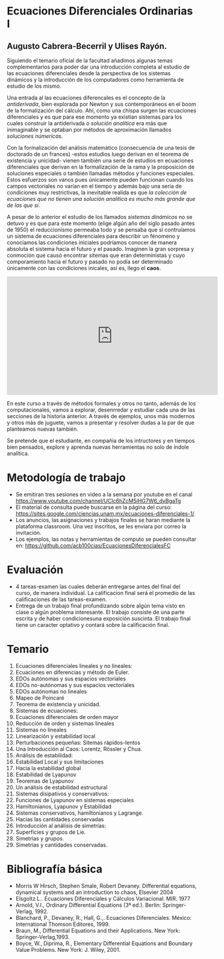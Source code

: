 # Ecuaciones Diferenciales Ordinarias I
## Augusto Cabrera-Becerril y Ulises Rayón.

Siguiendo el temario oficial de la facultad añadimos algunas temas complementarios para poder dar una introducción completa al estudio de las ecuaciones diferenciales desde la perspectiva de los sistemas dinámicos y la introducción de los computadores como herramienta de estudio de los mismo.

Una entrada al las ecuaciones diferencales es el concepto de la _antiderivada_, bien explorada por Newton y sus contemporáneos en el boom de la formalización del cálculo. Ahí, como una chispa surgen las ecuaciones diferenciales y es que para ese momento ya existían sistemas para los cuales construir la antiderivada o _solución analítica_ era más que inimaginable y se optaban por métodos de aproximación llamados _soluciones númericas_.

Con la formalización del análisis matemático (consecuencia de una tesis de doctorado de un frances) -estos estudios luego derivan en el teorema de existencia y unicidad- vienen también una serie de estudios en ecuaciones diferenciales que derivan en la formalización de la rama y la proposición de soluciones especiales o también llamadas métodos y funciones especiales. Estos esfuerzos son vanos pues únicamente pueden funcionan cuando los campos vectoriales no varían en el tiempo y además bajo una seria de condiciones muy restrictivas, la inevitable realida es que _la colección de ecuaciones que no tienen una solución analítica es mucho más grande que de las que sí_.

A pesar de lo anterior el estudio de los llamados _sistemas dinámicos_ no se detuvo y es que para este momento (elige algún año del siglo pasado antes de 1950) el reduccionismo permeaba todo y se pensaba que si contruíamos un sistema de ecuaciones diferenciales para describir un fénomeno y conociamos las condiciones iniciales podríamos conocer de manera absoluta el sistema hacia el futuro y el pasado. Imaginen la gran sorpresa y conmoción que causó encontrar sitemas que eran deterministas y cuyo comporamiento hacia el futuro y pasado no podía ser determinado únicamente con las condiciones inicales, así es, llego el **caos**.

<iframe width="560" height="315" src="https://www.youtube.com/embed/Rz2yEMeKZuE" frameborder="0" allow="accelerometer; autoplay; encrypted-media; gyroscope; picture-in-picture" allowfullscreen></iframe>


En este curso a través de métodos formales y otros no tanto, además de los computacionales, vamos a explorar, desenrredar y estudiar cada una de las secciones de la historia anterior. A través de ejemplos, unos más modernos y otros más de juguete, vamos a presentar y resolver dudas a la par de que planteamos nuevas también.

Se pretende que el estudiante, en compañía de los intructores y en tiempos bien pensados, explore y aprenda nuevas herramientas no solo de índole analítica.

# Metodología de trabajo
* Se emitiran tres sesiones en video a la semana por youtube en el canal https://www.youtube.com/channel/UClc6hZcM5iHG7W6_dvBgaTg
* El material de consulta puede buscarse en la página del curso: https://sites.google.com/ciencias.unam.mx/ecuaciones-diferenciales-1/
* Los anuncios, las asignaciones y trabajos finales se haran mediante la plataforma classroom. Una vez inscritos, se les enviara por correo la invitación.
* Los ejemplos, las notas y herramientas de computo se pueden consultar en: https://github.com/acb100cias/EcuacionesDiferencialesFC

# Evaluación
* 4 tareas-examen las cuales deberán entregarse antes del final del curso, de manera individual. La calificacion final será el promedio de las calificaciones de las tareas-examen.
* Entrega de un trabajo final profundizando sobre algún tema visto en clase o algún problema interesante. El trabajo consiste de una parte escrita y de haber condicionesuna exposición suscinta. El trabajo final tiene un caracter optativo y contará sobre la calificación final.



# Temario
1. Ecuaciones diferenciales lineales y no lineales:
  1. Ecuaciones en diferencias y método de Euler.
  2. EDOs autónomas y sus espacios vectoriales
  3. EDOs no-autónomas y sus espacios vectoriales
  4. EDOs autónomas no lineales
  5. Mapeo de Poincaré
  6. Teorema de existencia y unicidad.
2. Sistemas de ecuaciones:
  1. Ecuaciones diferenciales de orden mayor
  2. Reducción de orden y sistemas lineales
  3. Sistemas no lineales
  4. Linearización y estabilidad local
  5. Perturbaciones pequeñas: Sitemas rápidos-lentos
  6. Una Introducción al Caos: Lorentz, Rössler y Chua.
3. Análisis de estabilidad:
  1. Estabilidad Local y sus limitaciones
  2. Hacia la estabilidad global
  3. Estabilidad de Lyapunov
  4. Teoremas de Lyapunov
  5. Un análisis de estabilidad estructural
4. Sistemas disipativos y conservativos:
  1. Funciones de Lyapunov en sistemas especiales
  2. Hamiltonianos, Lyapunov y Estabilidad
  3. Sistemas conservativos, hamiltonianos y Lagrange.
  4. Hacias las cantidades conservadas
5. Introducción al análisis de simetrías:
  1. Superficies y grupos de Lie.
  2. Simetrías y grupos.
  3. Simetrías y cantidades conservadas.


# Bibliografía básica
* Morris W Hirsch, Stephen Smale, Robert Devaney. Differential equations, dynamical systems and an introduction to chaos, Elsevier 2004
* Elsgoltz L.. Ecuaciones Diferenciales y Cálculos Variacional. MIR. 1977
* Arnold, V.I., Ordinary Differential Equations (3ª ed.). Berlin: Springer-Verlag, 1992.
* Blanchard, P., Devaney, R., Hall, G.,. Ecuaciones Diferenciales. México: International Thomson Editores, 1999.
* Braun, M., Differential Equations and their Applications. New York: Springer-Verlag,1993.
* Boyce, W., Diprima, R., Elementary Differential Equations and Boundary Value Problems. New York: J. Wiley, 2001.
